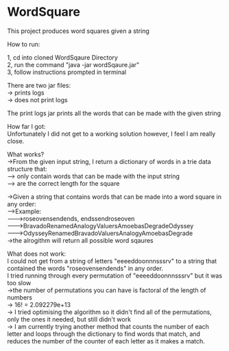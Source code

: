 # WordSquare
This project produces word squares given a string  
  
How to run:  
  
1, cd into cloned WordSqaure Directory  
2, run the command "java -jar wordSqaure.jar"    
3, follow instructions prompted in terminal  

There are two jar files:  
-> prints logs  
-> does not print logs  
  
The print logs jar prints all the words that can be made with the given string  
  
How far I got:  
Unfortunately I did not get to a working solution however, I feel I am really close.  
  
What works?  
->From the given input string, I return a dictionary of words in a trie data structure that:  
--> only contain words that can be made with the input string  
--> are the correct length for the square  
  
->Given a string that contains words that can be made into a word square in any order:  
-->Example:  
--->roseovensendends, endssendroseoven  
--->BravadoRenamedAnalogyValuersAmoebasDegradeOdyssey  
--->OdysseyRenamedBravadoValuersAnalogyAmoebasDegrade   
->the alrogithm will return all possible word sqaures  
  
What does not work:  
I could not get from a string of letters "eeeeddoonnnsssrv" to a string that contained the words "roseovensendends" in any order.  
I tried running through every permutation of "eeeeddoonnnsssrv" but it was too slow  
->the number of permutations you can have is factoral of the length of numbers  
-> 16! = 2.092279e+13  
-> I tried optimising the algorithm so it didn't find all of the permutations, only the ones it needed, but still didn't work  
-> I am currently trying another method that counts the number of each letter and loops through the dictionary to find words that match, and reduces the number of the counter of each letter as it makes a match.  

